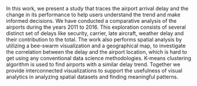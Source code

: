 In this work, we present a study that traces the airport arrival delay and the change in its performance to help users understand the trend and make informed decisions. We have conducted a comparative analysis of the airports during the years 2011 to 2016. This exploration consists of several distinct set of delays like security, carrier, late aircraft, weather delay and their contribution to the total. The work also performs spatial analysis by utilizing a bee-swarm visualization and a geographical map, to investigate the correlation between the delay and the airport location, which is hard to get using any conventional data science methodologies. K-means clustering algorithm is used to find airports with a similar delay trend. Together we provide interconnected visualizations to support the usefulness of visual analytics in analyzing spatial datasets and finding meaningful patterns.
